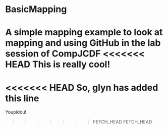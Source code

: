 BasicMapping
============

A simple mapping example to look at mapping and using GitHub in the lab session of CompJCDF
<<<<<<< HEAD
This is really cool! 
=======

<<<<<<< HEAD
So, glyn has added this line
=======
Youpidou!
>>>>>>> FETCH_HEAD
>>>>>>> FETCH_HEAD
